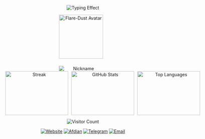 <p align="center">
  <img src="https://readme-typing-svg.herokuapp.com?font=Orbitron&size=28&duration=3000&pause=1000&color=6a5acd&center=true&vCenter=true&width=700&lines=欢迎来到Flare-Dust的主页;探索未来·代码与星辰" alt="Typing Effect">
</p>

<!-- 顶部横向布局：左头像+昵称，右三张卡片 -->
<p align="center" style="margin-bottom:12px;">

  <!-- 左侧头像+昵称 -->
  <span style="display:inline-block; vertical-align:top; text-align:center; width:140px; margin-right:12px;">
    <a href="https://github.com/Flare-Dust" title="Flare-Dust">
      <img src="https://avatars.githubusercontent.com/Flare-Dust" alt="Flare-Dust Avatar" width="140" style="display:block;">
    </a>
    <br>
    <img src="https://readme-typing-svg.herokuapp.com?font=Orbitron&size=18&duration=2500&pause=800&color=00BFFF&center=true&vCenter=true&width=140&lines=Flare-Dust" alt="Nickname" style="display:block; margin-top:6px;">
  </span>

  <!-- 右侧三张卡片 -->
  <span style="display:inline-block; vertical-align:top; width:630px;">
    <img src="https://streak-stats.demolab.com/?user=Flare-Dust&theme=tokyonight" width="200" height="140" style="display:inline-block; margin-right:6px; vertical-align:top;" alt="Streak">
    <img src="https://github-readme-stats.vercel.app/api?username=Flare-Dust&show_icons=true&theme=tokyonight&hide_title=true&count_private=true" width="200" height="140" style="display:inline-block; margin-right:6px; vertical-align:top;" alt="GitHub Stats">
    <img src="https://github-readme-stats.vercel.app/api/top-langs/?username=Flare-Dust&layout=compact&theme=tokyonight&hide_border=true" width="200" height="140" style="display:inline-block; vertical-align:top;" alt="Top Languages">
  </span>

</p>

<!-- 访客计数器 -->
<p align="center" style="margin-top:10px; margin-bottom:10px;">
  <img src="https://count.getloli.com/@Flare-Dust?name=Flare-Dust&theme=morden-num&padding=4&offset=0&align=center&scale=1&pixelated=1&darkmode=auto" alt="Visitor Count">
</p>

<!-- 社交徽章 -->
<p align="center" style="margin-bottom:12px;">
  <a href="https://ShiningDust.XYZ"><img src="https://img.shields.io/badge/Website-ShiningDust.XYZ-6a5acd?style=for-the-badge&logo=google-chrome&logoColor=white" alt="Website"></a>
  <a href="https://afdian.com/a/Shining_Dust"><img src="https://img.shields.io/badge/Afdian-Support-ff69b4?style=for-the-badge&logo=githubsponsors&logoColor=white" alt="Afdian"></a>
  <a href="https://t.me/Shining_Dust"><img src="https://img.shields.io/badge/Telegram-Chat-1e90ff?style=for-the-badge&logo=telegram&logoColor=white" alt="Telegram"></a>
  <a href="mailto:Shining_Dust@outlook.com"><img src="https://img.shields.io/badge/Email-Contact-00ffcc?style=for-the-badge&logo=microsoft-outlook&logoColor=white" alt="Email"></a>
</p>